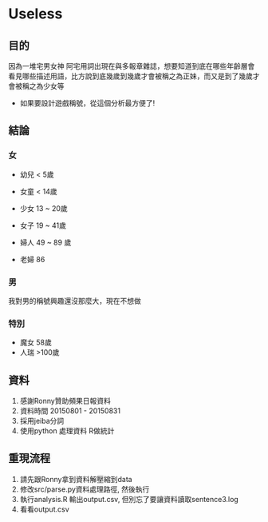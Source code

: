 # Useless

## 目的

因為一堆宅男女神  阿宅用詞出現在與多報章雜誌，想要知道到底在哪些年齡層會看見哪些描述用語，比方說到底幾歲到幾歲才會被稱之為正妹，而又是到了幾歲才會被稱之為少女等

- 如果要設計遊戲稱號，從這個分析最方便了!

## 結論

### 女

- 幼兒 < 5歲
- 女童 < 14歲
- 少女 13 ~ 20歲
- 女子 19 ~ 41歲

- 婦人 49 ~ 89 歲
- 老婦 86

### 男

我對男的稱號興趣還沒那麼大，現在不想做


### 特別

- 魔女 58歲
- 人瑞 >100歲


## 資料

1. 感謝Ronny贊助頻果日報資料
2. 資料時間 20150801 - 20150831
3. 採用jeiba分詞
4. 使用python 處理資料  R做統計

## 重現流程

1. 請先跟Ronny拿到資料解壓縮到data
2. 修改src/parse.py資料處理路徑, 然後執行
3. 執行analysis.R 輸出output.csv, 但別忘了要讓資料讀取sentence3.log
4. 看看output.csv


